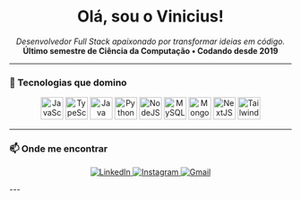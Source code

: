 <h1 align="center">Olá, sou o Vinicius!</h1>

<p align="center">
  <em>Desenvolvedor Full Stack apaixonado por transformar ideias em código.</em><br/>
  <strong>Último semestre de Ciência da Computação • Codando desde 2019</strong>
</p>

---

### 🚀 Tecnologias que domino

<p align="center">
  <img src="https://cdn.jsdelivr.net/gh/devicons/devicon/icons/javascript/javascript-original.svg" width="40" alt="JavaScript"/>
  <img src="https://cdn.jsdelivr.net/gh/devicons/devicon/icons/typescript/typescript-original.svg" width="40" alt="TypeScript"/>
  <img src="https://cdn.jsdelivr.net/gh/devicons/devicon/icons/java/java-original.svg" width="40" alt="Java"/>
  <img src="https://cdn.jsdelivr.net/gh/devicons/devicon/icons/python/python-original.svg" width="40" alt="Python"/>
  <img src="https://cdn.jsdelivr.net/gh/devicons/devicon/icons/nodejs/nodejs-original.svg" width="40" alt="NodeJS"/>
  <img src="https://cdn.jsdelivr.net/gh/devicons/devicon/icons/mysql/mysql-original.svg" width="40" alt="MySQL"/>
  <img src="https://cdn.jsdelivr.net/gh/devicons/devicon/icons/mongodb/mongodb-original.svg" width="40" alt="MongoDB"/>
  <img src="https://cdn.jsdelivr.net/gh/devicons/devicon/icons/nextjs/nextjs-original.svg" width="40" alt="NextJS"/>
  <img src="https://www.vectorlogo.zone/logos/tailwindcss/tailwindcss-icon.svg" width="40" alt="TailwindCSS"/>
</p>

---

### 📫 Onde me encontrar
<p align="center">
<a href="https://linkedin.com/in/vpradoc" target="_blank">
    <img src="https://img.shields.io/badge/-LinkedIn-%230077B5?style=for-the-badge&logo=linkedin&logoColor=white" alt="LinkedIn"/>
  </a>
  <a href="https://instagram.com/viniciuspc1" target="_blank">
    <img src="https://img.shields.io/badge/-Instagram-%23E4405F?style=for-the-badge&logo=instagram&logoColor=white" alt="Instagram"/>
  </a>
  <a href="mailto:viniciuspradocarneiro@gmail.com" target="_blank">
    <img src="https://img.shields.io/badge/-Gmail-D14836?style=for-the-badge&logo=gmail&logoColor=white" alt="Gmail"/>
  </a>
</p>
---
